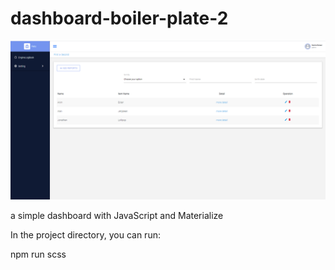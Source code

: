 # dashboard-boiler-plate-2
![alt text](https://github.com/samirarezai/dashboard-boiler-plate-2/blob/master/image.png?raw=true)

a simple dashboard with JavaScript and Materialize

In the project directory, you can run:

npm run scss

